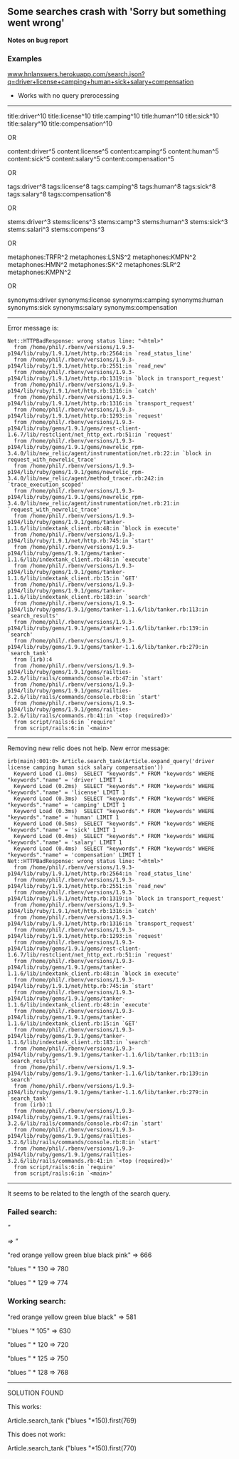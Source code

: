 ## Some searches crash with 'Sorry but something went wrong'

**Notes on bug report**

### Examples

www.hnlanswers.herokuapp.com/search.json?q=driver+license+camping+human+sick+salary+compensation

* Works with no query prerocessing

-------------------

title:driver^10 title:license^10 title:camping^10 title:human^10 title:sick^10 title:salary^10 title:compensation^10

OR

content:driver^5 content:license^5 content:camping^5 content:human^5 content:sick^5 content:salary^5 content:compensation^5

OR

tags:driver^8 tags:license^8 tags:camping^8 tags:human^8 tags:sick^8 tags:salary^8 tags:compensation^8

OR

stems:driver^3 stems:licens^3 stems:camp^3 stems:human^3 stems:sick^3 stems:salari^3 stems:compens^3

OR

metaphones:TRFR^2 metaphones:LSNS^2 metaphones:KMPN^2 metaphones:HMN^2 metaphones:SK^2 metaphones:SLR^2 metaphones:KMPN^2

OR

synonyms:driver synonyms:license synonyms:camping synonyms:human synonyms:sick synonyms:salary synonyms:compensation


--------------------

Error message is:

    Net::HTTPBadResponse: wrong status line: "<html>"
      from /home/phil/.rbenv/versions/1.9.3-p194/lib/ruby/1.9.1/net/http.rb:2564:in `read_status_line'
      from /home/phil/.rbenv/versions/1.9.3-p194/lib/ruby/1.9.1/net/http.rb:2551:in `read_new'
      from /home/phil/.rbenv/versions/1.9.3-p194/lib/ruby/1.9.1/net/http.rb:1319:in `block in transport_request'
      from /home/phil/.rbenv/versions/1.9.3-p194/lib/ruby/1.9.1/net/http.rb:1316:in `catch'
      from /home/phil/.rbenv/versions/1.9.3-p194/lib/ruby/1.9.1/net/http.rb:1316:in `transport_request'
      from /home/phil/.rbenv/versions/1.9.3-p194/lib/ruby/1.9.1/net/http.rb:1293:in `request'
      from /home/phil/.rbenv/versions/1.9.3-p194/lib/ruby/gems/1.9.1/gems/rest-client-1.6.7/lib/restclient/net_http_ext.rb:51:in `request'
      from /home/phil/.rbenv/versions/1.9.3-p194/lib/ruby/gems/1.9.1/gems/newrelic_rpm-3.4.0/lib/new_relic/agent/instrumentation/net.rb:22:in `block in request_with_newrelic_trace'
      from /home/phil/.rbenv/versions/1.9.3-p194/lib/ruby/gems/1.9.1/gems/newrelic_rpm-3.4.0/lib/new_relic/agent/method_tracer.rb:242:in `trace_execution_scoped'
      from /home/phil/.rbenv/versions/1.9.3-p194/lib/ruby/gems/1.9.1/gems/newrelic_rpm-3.4.0/lib/new_relic/agent/instrumentation/net.rb:21:in `request_with_newrelic_trace'
      from /home/phil/.rbenv/versions/1.9.3-p194/lib/ruby/gems/1.9.1/gems/tanker-1.1.6/lib/indextank_client.rb:48:in `block in execute'
      from /home/phil/.rbenv/versions/1.9.3-p194/lib/ruby/1.9.1/net/http.rb:745:in `start'
      from /home/phil/.rbenv/versions/1.9.3-p194/lib/ruby/gems/1.9.1/gems/tanker-1.1.6/lib/indextank_client.rb:48:in `execute'
      from /home/phil/.rbenv/versions/1.9.3-p194/lib/ruby/gems/1.9.1/gems/tanker-1.1.6/lib/indextank_client.rb:15:in `GET'
      from /home/phil/.rbenv/versions/1.9.3-p194/lib/ruby/gems/1.9.1/gems/tanker-1.1.6/lib/indextank_client.rb:183:in `search'
      from /home/phil/.rbenv/versions/1.9.3-p194/lib/ruby/gems/1.9.1/gems/tanker-1.1.6/lib/tanker.rb:113:in `search_results'
      from /home/phil/.rbenv/versions/1.9.3-p194/lib/ruby/gems/1.9.1/gems/tanker-1.1.6/lib/tanker.rb:139:in `search'
      from /home/phil/.rbenv/versions/1.9.3-p194/lib/ruby/gems/1.9.1/gems/tanker-1.1.6/lib/tanker.rb:279:in `search_tank'
      from (irb):4
      from /home/phil/.rbenv/versions/1.9.3-p194/lib/ruby/gems/1.9.1/gems/railties-3.2.6/lib/rails/commands/console.rb:47:in `start'
      from /home/phil/.rbenv/versions/1.9.3-p194/lib/ruby/gems/1.9.1/gems/railties-3.2.6/lib/rails/commands/console.rb:8:in `start'
      from /home/phil/.rbenv/versions/1.9.3-p194/lib/ruby/gems/1.9.1/gems/railties-3.2.6/lib/rails/commands.rb:41:in `<top (required)>'
      from script/rails:6:in `require'
      from script/rails:6:in `<main>'

-------------------

Removing new relic does not help.  New error message:

    irb(main):001:0> Article.search_tank(Article.expand_query('driver license camping human sick salary compensation'))
      Keyword Load (1.0ms)  SELECT "keywords".* FROM "keywords" WHERE "keywords"."name" = 'driver' LIMIT 1
      Keyword Load (0.2ms)  SELECT "keywords".* FROM "keywords" WHERE "keywords"."name" = 'license' LIMIT 1
      Keyword Load (0.3ms)  SELECT "keywords".* FROM "keywords" WHERE "keywords"."name" = 'camping' LIMIT 1
      Keyword Load (0.3ms)  SELECT "keywords".* FROM "keywords" WHERE "keywords"."name" = 'human' LIMIT 1
      Keyword Load (0.5ms)  SELECT "keywords".* FROM "keywords" WHERE "keywords"."name" = 'sick' LIMIT 1
      Keyword Load (0.4ms)  SELECT "keywords".* FROM "keywords" WHERE "keywords"."name" = 'salary' LIMIT 1
      Keyword Load (0.4ms)  SELECT "keywords".* FROM "keywords" WHERE "keywords"."name" = 'compensation' LIMIT 1
    Net::HTTPBadResponse: wrong status line: "<html>"
      from /home/phil/.rbenv/versions/1.9.3-p194/lib/ruby/1.9.1/net/http.rb:2564:in `read_status_line'
      from /home/phil/.rbenv/versions/1.9.3-p194/lib/ruby/1.9.1/net/http.rb:2551:in `read_new'
      from /home/phil/.rbenv/versions/1.9.3-p194/lib/ruby/1.9.1/net/http.rb:1319:in `block in transport_request'
      from /home/phil/.rbenv/versions/1.9.3-p194/lib/ruby/1.9.1/net/http.rb:1316:in `catch'
      from /home/phil/.rbenv/versions/1.9.3-p194/lib/ruby/1.9.1/net/http.rb:1316:in `transport_request'
      from /home/phil/.rbenv/versions/1.9.3-p194/lib/ruby/1.9.1/net/http.rb:1293:in `request'
      from /home/phil/.rbenv/versions/1.9.3-p194/lib/ruby/gems/1.9.1/gems/rest-client-1.6.7/lib/restclient/net_http_ext.rb:51:in `request'
      from /home/phil/.rbenv/versions/1.9.3-p194/lib/ruby/gems/1.9.1/gems/tanker-1.1.6/lib/indextank_client.rb:48:in `block in execute'
      from /home/phil/.rbenv/versions/1.9.3-p194/lib/ruby/1.9.1/net/http.rb:745:in `start'
      from /home/phil/.rbenv/versions/1.9.3-p194/lib/ruby/gems/1.9.1/gems/tanker-1.1.6/lib/indextank_client.rb:48:in `execute'
      from /home/phil/.rbenv/versions/1.9.3-p194/lib/ruby/gems/1.9.1/gems/tanker-1.1.6/lib/indextank_client.rb:15:in `GET'
      from /home/phil/.rbenv/versions/1.9.3-p194/lib/ruby/gems/1.9.1/gems/tanker-1.1.6/lib/indextank_client.rb:183:in `search'
      from /home/phil/.rbenv/versions/1.9.3-p194/lib/ruby/gems/1.9.1/gems/tanker-1.1.6/lib/tanker.rb:113:in `search_results'
      from /home/phil/.rbenv/versions/1.9.3-p194/lib/ruby/gems/1.9.1/gems/tanker-1.1.6/lib/tanker.rb:139:in `search'
      from /home/phil/.rbenv/versions/1.9.3-p194/lib/ruby/gems/1.9.1/gems/tanker-1.1.6/lib/tanker.rb:279:in `search_tank'
      from (irb):1
      from /home/phil/.rbenv/versions/1.9.3-p194/lib/ruby/gems/1.9.1/gems/railties-3.2.6/lib/rails/commands/console.rb:47:in `start'
      from /home/phil/.rbenv/versions/1.9.3-p194/lib/ruby/gems/1.9.1/gems/railties-3.2.6/lib/rails/commands/console.rb:8:in `start'
      from /home/phil/.rbenv/versions/1.9.3-p194/lib/ruby/gems/1.9.1/gems/railties-3.2.6/lib/rails/commands.rb:41:in `<top (required)>'
      from script/rails:6:in `require'
      from script/rails:6:in `<main>'

  ----

  It seems to be related to the length of the search query.

  ### Failed search:
  *"<search query> => <size of query>"*

  "red orange yellow green blue black pink" => 666

  "blues " * 130 => 780

  "blues " * 129 => 774



  ### Working search:

  "red orange yellow green blue black" => 581

  "'blues '* 105" => 630

  "blues " * 120 => 720

  "blues " * 125 => 750

  "blues " * 128 => 768


  
  ---------

  SOLUTION FOUND

  This works:

  Article.search_tank ("blues "*150).first(769)

  This does not work:

  Article.search_tank ("blues "*150).first(770)